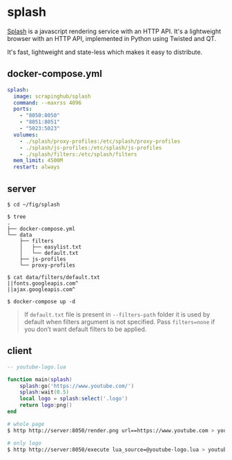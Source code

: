splash
======

[Splash][1] is a javascript rendering service with an HTTP API. It's a
lightweight browser with an HTTP API, implemented in Python using Twisted and
QT.

It's fast, lightweight and state-less which makes it easy to distribute.

## docker-compose.yml

```yaml
splash:
  image: scrapinghub/splash
  command: --maxrss 4096
  ports:
    - "8050:8050"
    - "8051:8051"
    - "5023:5023"
  volumes:
    - ./splash/proxy-profiles:/etc/splash/proxy-profiles
    - ./splash/js-profiles:/etc/splash/js-profiles
    - ./splash/filters:/etc/splash/filters
  mem_limit: 4500M
  restart: always
```

## server

```
$ cd ~/fig/splash

$ tree
.
├── docker-compose.yml
└── data
    ├── filters
    │   ├── easylist.txt
    │   └── default.txt
    ├── js-profiles
    └── proxy-profiles

$ cat data/filters/default.txt
||fonts.googleapis.com^
||ajax.googleapis.com^

$ docker-compose up -d
```

> If `default.txt` file is present in `--filters-path` folder it is used by default
> when filters argument is not specified. Pass `filters=none` if you don’t want
> default filters to be applied.

## client

```lua
-- youtube-logo.lua

function main(splash)
    splash:go('https://www.youtube.com/')
    splash:wait(0.5)
    local logo = splash:select('.logo')
    return logo:png()
end
```

```bash
# whole page
$ http http://server:8050/render.png url==https://www.youtube.com > youtube.png

# only logo
$ http http://server:8050/execute lua_source=@youtube-logo.lua > youtube-logo.png
```

[1]: http://splash.readthedocs.org/en/latest/
